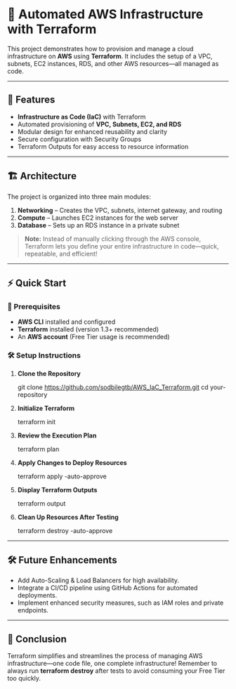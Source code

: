 # 🚀 Automated AWS Infrastructure with Terraform

This project demonstrates how to provision and manage a cloud infrastructure on **AWS** using **Terraform**. It includes the setup of a VPC, subnets, EC2 instances, RDS, and other AWS resources—all managed as code.

---

## 📌 Features
- **Infrastructure as Code (IaC)** with Terraform
- Automated provisioning of **VPC, Subnets, EC2, and RDS**
- Modular design for enhanced reusability and clarity
- Secure configuration with Security Groups
- Terraform Outputs for easy access to resource information

---

## 🏗 Architecture
The project is organized into three main modules:

1. **Networking** – Creates the VPC, subnets, internet gateway, and routing
2. **Compute** – Launches EC2 instances for the web server
3. **Database** – Sets up an RDS instance in a private subnet

> **Note:** Instead of manually clicking through the AWS console, Terraform lets you define your entire infrastructure in code—quick, repeatable, and efficient!

---

## ⚡ Quick Start

### 🔹 Prerequisites
- **AWS CLI** installed and configured
- **Terraform** installed (version 1.3+ recommended)
- An **AWS account** (Free Tier usage is recommended)

### 🛠 Setup Instructions

1. **Clone the Repository**
   
   git clone https://github.com/sodbilegtb/AWS_IaC_Terraform.git
   cd your-repository

2. **Initialize Terraform**

    terraform init

3. **Review the Execution Plan**

    terraform plan

4. **Apply Changes to Deploy Resources**

    terraform apply -auto-approve

5. **Display Terraform Outputs**

    terraform output

6. **Clean Up Resources After Testing**

    terraform destroy -auto-approve

---

## 🛠 Future Enhancements

- Add Auto-Scaling & Load Balancers for high availability.
- Integrate a CI/CD pipeline using GitHub Actions for automated deployments.
- Implement enhanced security measures, such as IAM roles and private endpoints.

---

## 📢 Conclusion
Terraform simplifies and streamlines the process of managing AWS infrastructure—one code file, one complete infrastructure! Remember to always run **terraform destroy** after tests to avoid consuming your Free Tier too quickly.

